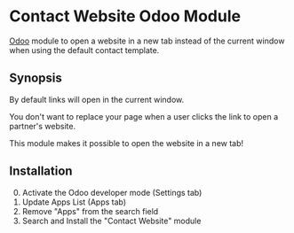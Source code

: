 # Contact Website Odoo Module

[Odoo](https://www.odoo.com) module to open a website in a new tab instead of the current window when using the default contact template. 

## Synopsis

By default links will open in the current window.

You don't want to replace your page when a user clicks the link to open a partner's website.

This module makes it possible to open the website in a new tab!

## Installation

0. Activate the Odoo developer mode (Settings tab)
0. Update Apps List (Apps tab)
0. Remove "Apps" from the search field
0. Search and Install the "Contact Website" module
